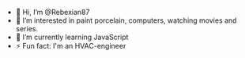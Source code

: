 - 👋 Hi, I’m @Rebexian87
- 👀 I’m interested in paint porcelain, computers, watching movies and series. 
- 🌱 I’m currently learning JavaScript
- ⚡ Fun fact: I'm an HVAC-engineer

<!---
Rebexian87/Rebexian87 is a ✨ special ✨ repository because its `README.md` (this file) appears on your GitHub profile.
You can click the Preview link to take a look at your changes.
--->

